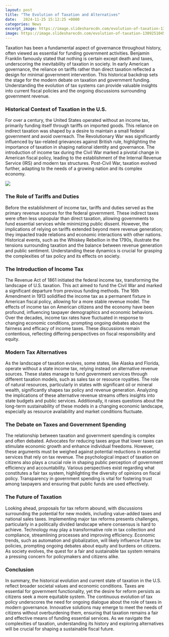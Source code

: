 ```yaml
---
layout: post
title: "The Evolution of Taxation and Alternatives"
date:   2024-11-25 15:12:25 +0000
categories: News
excerpt_image: https://image.slidesharecdn.com/evolution-of-taxation-130925104548-phpapp01/95/evolution-of-taxation-12-638.jpg?cb=1380106048
image: https://image.slidesharecdn.com/evolution-of-taxation-130925104548-phpapp01/95/evolution-of-taxation-12-638.jpg?cb=1380106048
---
```


Taxation has been a fundamental aspect of governance throughout history, often viewed as essential for funding government activities. Benjamin Franklin famously stated that nothing is certain except death and taxes, underscoring the inevitability of taxation in society. In early American governance, the reliance on tariffs rather than direct taxation reflected a design for minimal government intervention. This historical backdrop sets the stage for the modern debate on taxation and government funding. Understanding the evolution of tax systems can provide valuable insights into current fiscal policies and the ongoing discussions surrounding government revenue.
### Historical Context of Taxation in the U.S.
For over a century, the United States operated without an income tax, primarily funding itself through tariffs on imported goods. This reliance on indirect taxation was shaped by a desire to maintain a small federal government and avoid overreach. The Revolutionary War was significantly influenced by tax-related grievances against British rule, highlighting the importance of taxation in shaping national identity and governance. The introduction of income tax during the Civil War marked a pivotal change in American fiscal policy, leading to the establishment of the Internal Revenue Service (IRS) and modern tax structures. Post-Civil War, taxation evolved further, adapting to the needs of a growing nation and its complex economy.

![](https://image.slidesharecdn.com/evolution-of-taxation-130925104548-phpapp01/95/evolution-of-taxation-12-638.jpg?cb=1380106048)
### The Role of Tariffs and Duties
Before the establishment of income tax, tariffs and duties served as the primary revenue sources for the federal government. These indirect taxes were often less unpopular than direct taxation, allowing governments to fund essential services while minimizing public dissent. However, the implications of relying on tariffs extended beyond mere revenue generation; they impacted trade relations and economic interactions with other nations. Historical events, such as the Whiskey Rebellion in the 1790s, illustrate the tensions surrounding taxation and the balance between revenue generation and public sentiment. Understanding these dynamics is crucial for grasping the complexities of tax policy and its effects on society.
### The Introduction of Income Tax
The Revenue Act of 1861 initiated the federal income tax, transforming the landscape of U.S. taxation. This act aimed to fund the Civil War and marked a significant departure from previous funding methods. The 16th Amendment in 1913 solidified the income tax as a permanent fixture in American fiscal policy, allowing for a more stable revenue model. The effects of income tax on American citizens and the economy have been profound, influencing taxpayer demographics and economic behaviors. Over the decades, income tax rates have fluctuated in response to changing economic conditions, prompting ongoing debates about the fairness and efficacy of income taxes. These discussions remain contentious, reflecting differing perspectives on fiscal responsibility and equity.
### Modern Tax Alternatives
As the landscape of taxation evolves, some states, like Alaska and Florida, operate without a state income tax, relying instead on alternative revenue sources. These states manage to fund government services through different taxation models, such as sales tax or resource royalties. The role of natural resources, particularly in states with significant oil or mineral wealth, significantly shapes tax policy and revenue generation. Analyzing the implications of these alternative revenue streams offers insights into state budgets and public services. Additionally, it raises questions about the long-term sustainability of these models in a changing economic landscape, especially as resource availability and market conditions fluctuate.
### The Debate on Taxes and Government Spending
The relationship between taxation and government spending is complex and often debated. Advocates for reducing taxes argue that lower taxes can stimulate economic growth and enhance individual freedoms. However, these arguments must be weighed against potential reductions in essential services that rely on tax revenue. The psychological impact of taxation on citizens also plays a crucial role in shaping public perception of government efficiency and accountability. Various perspectives exist regarding what constitutes a fair tax system, highlighting the diversity of opinions on fiscal policy. Transparency in government spending is vital for fostering trust among taxpayers and ensuring that public funds are used effectively.
### The Future of Taxation
Looking ahead, proposals for tax reform abound, with discussions surrounding the potential for new models, including value-added taxes and national sales taxes. Implementing major tax reforms presents challenges, particularly in a politically divided landscape where consensus is hard to achieve. Technology may play a transformative role in tax collection and compliance, streamlining processes and improving efficiency. Economic trends, such as automation and globalization, will likely influence future tax policies, prompting ongoing debates about equity and burdens on citizens. As society evolves, the quest for a fair and sustainable tax system remains a pressing concern for policymakers and citizens alike.
### Conclusion
In summary, the historical evolution and current state of taxation in the U.S. reflect broader societal values and economic conditions. Taxes are essential for government functionality, yet the desire for reform persists as citizens seek a more equitable system. The continuous evolution of tax policy underscores the need for ongoing dialogue about the role of taxes in modern governance. Innovative solutions may emerge to meet the needs of citizens without overburdening them, ensuring that taxation remains a fair and effective means of funding essential services. As we navigate the complexities of taxation, understanding its history and exploring alternatives will be crucial for shaping a sustainable fiscal future.